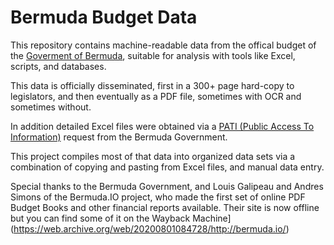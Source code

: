 # Bermuda Budget Data

This repository contains machine-readable data from the offical budget
of the [Goverment of Bermuda](http://gov.bm), suitable for analysis with
tools like Excel, scripts, and databases.

This data is officially disseminated, first in a 300+ page hard-copy to 
legislators, and then eventually as a PDF file, sometimes with OCR and
sometimes without. 

In addition detailed Excel files were obtained via a 
[PATI (Public Access To Information)](https://www.gov.bm/public-access-information-pati) 
request from the Bermuda Government. 

This project compiles most of that data into organized data sets via a 
combination of copying and pasting from Excel files, and manual data entry.

Special thanks to the Bermuda Government, and Louis Galipeau and Andres Simons
of the Bermuda.IO project, who made the first set of online PDF Budget Books and 
other financial reports available. Their site is now offline but you can find 
some of it on the Wayback Machine](https://web.archive.org/web/20200801084728/http://bermuda.io/)
